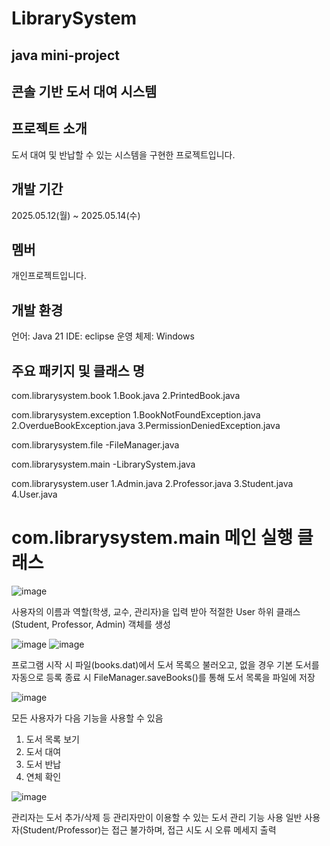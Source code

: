 # LibrarySystem
## java mini-project

## 콘솔 기반 도서 대여 시스템

## 프로젝트 소개
도서 대여 및 반납할 수 있는 시스템을 구현한 프로젝트입니다.

## 개발 기간
2025.05.12(월) ~ 2025.05.14(수)

## 멤버
개인프로젝트입니다.

## 개발 환경
언어: Java 21
IDE: eclipse
운영 체제: Windows

## 주요 패키지 및 클래스 명
com.librarysystem.book
1.Book.java
2.PrintedBook.java

com.librarysystem.exception
1.BookNotFoundException.java
2.OverdueBookException.java
3.PermissionDeniedException.java

com.librarysystem.file
-FileManager.java

com.librarysystem.main
-LibrarySystem.java

com.librarysystem.user
1.Admin.java
2.Professor.java
3.Student.java
4.User.java

# com.librarysystem.main 메인 실행 클래스
![image](https://github.com/user-attachments/assets/2680c2c5-1a21-4e3d-85c7-54a097254ef2)

사용자의 이름과 역할(학생, 교수, 관리자)을 입력 받아 적절한 User 하위 클래스(Student, Professor, Admin) 객체를 생성

![image](https://github.com/user-attachments/assets/ded1d9f3-a773-43e5-ac16-731b52f3a3e2)
![image](https://github.com/user-attachments/assets/6005ffd2-c238-4585-9269-52378e76ba61)

프로그램 시작 시 파일(books.dat)에서 도서 목록으 불러오고, 없을 경우 기본 도서를 자동으로 등록
종료 시 FileManager.saveBooks()를 통해 도서 목록을 파일에 저장

![image](https://github.com/user-attachments/assets/06d361d3-52a4-4c1f-8b23-5010866e330a)

모든 사용자가 다음 기능을 사용할 수 있음
1. 도서 목록 보기
2. 도서 대여
3. 도서 반납
4. 연체 확인

![image](https://github.com/user-attachments/assets/e55a6b81-b6b7-4923-b241-ac14e05797f1)

관리자는 도서 추가/삭제 등 관리자만이 이용할 수 있는 도서 관리 기능 사용
일반 사용자(Student/Professor)는 접근 불가하며, 접근 시도 시 오류 메세지 출력






